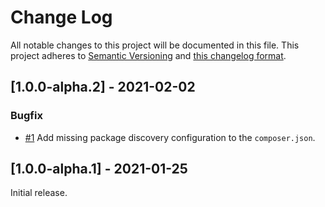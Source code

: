 # Change Log

All notable changes to this project will be documented in this file. This project adheres to
[Semantic Versioning](http://semver.org/) and [this changelog format](http://keepachangelog.com/).

## [1.0.0-alpha.2] - 2021-02-02

### Bugfix
- [#1](https://github.com/laravel-json-api/spec/issues/1)
  Add missing package discovery configuration to the `composer.json`.

## [1.0.0-alpha.1] - 2021-01-25

Initial release.
